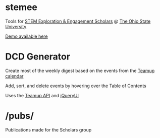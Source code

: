 # stemee
Tools for [STEM Exploration &amp; Engagement Scholars](http://honors-scholars.osu.edu) @ [The Ohio State University](https://www.osu.edu/)

[Demo available here](http://wustep.github.io/stemee/dcd)

# DCD Generator
Create most of the weekly digest based on the events from the [Teamup calendar](https://teamup.com/kse89a84dcb543ed5e)

Add, sort, and delete events by hovering over the Table of Contents

Uses the [Teamup API](http://apidocs.teamup.com/) and [jQueryUI](https://jqueryui.com/)

# /pubs/
Publications made for the Scholars group
